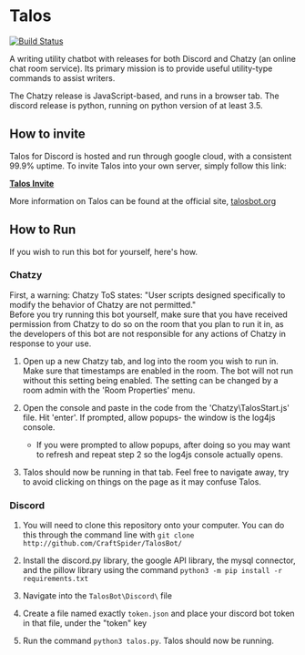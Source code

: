# Talos
[![Build Status](https://travis-ci.org/CraftSpider/TalosBot.svg?branch=master)](https://travis-ci.org/CraftSpider/TalosBot)

A writing utility chatbot with releases for both Discord and Chatzy (an online chat room service). Its primary mission is to provide useful utility-type commands to assist writers.

The Chatzy release is JavaScript-based, and runs in a browser tab. The discord release is python, running on python version of at least 3.5.

## How to invite
Talos for Discord is hosted and run through google cloud, with a consistent 99.9% uptime.
To invite Talos into your own server, simply follow this link:

**[Talos Invite](https://discordapp.com/oauth2/authorize?client_id=199965488200024064&scope=bot&permissions=335629312)**

More information on Talos can be found at the official site, [talosbot.org](http://talosbot.org)

## How to Run
If you wish to run this bot for yourself, here's how.  
  
### Chatzy
  First, a warning: Chatzy ToS states: "User scripts designed specifically to modify the behavior of Chatzy are not permitted."  
  Before you try running this bot yourself, make sure that you have received permission from Chatzy to do so on the room that you plan to run it in, as the developers of this bot are not responsible for any actions of Chatzy in response to your use.

1. Open up a new Chatzy tab, and log into the room you wish to run in.
Make sure that timestamps are enabled in the room. The bot will not run without this setting being enabled. The setting can be changed by a room admin with the 'Room Properties' menu.

2. Open the console and paste in the code from the 'Chatzy\TalosStart.js' file. Hit 'enter'.
If prompted, allow popups- the window is the log4js console.

    - If you were prompted to allow popups, after doing so you may want to refresh and repeat step 2 so the log4js console actually opens.

3. Talos should now be running in that tab. Feel free to navigate away, try to avoid clicking on things on the page as it may confuse Talos.

### Discord
1. You will need to clone this repository onto your computer. You can do this through the command line with `git clone http://github.com/CraftSpider/TalosBot/`

2. Install the discord.py library, the google API library, the mysql connector, and the pillow library using the command `python3 -m pip install -r requirements.txt`

3. Navigate into the `TalosBot\Discord\` file

4. Create a file named exactly `token.json` and place your discord bot token in that file, under the "token" key

5. Run the command `python3 talos.py`. Talos should now be running.
